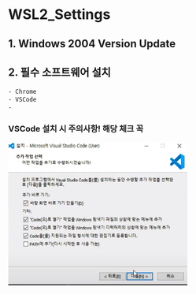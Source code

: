 # WSL2_Settings

## 1. Windows 2004 Version Update
## 2. 필수 소프트웨어 설치
    - Chrome
    - VSCode
    - 
### VSCode 설치 시 주의사항! 해당 체크 꼭 

<a href="#"><img src="https://github.com/JeongSeongHun054/WSL2_Settings/blob/master/vscode%EC%82%AC%EC%A7%84.PNG" alt="logo"/></a>

